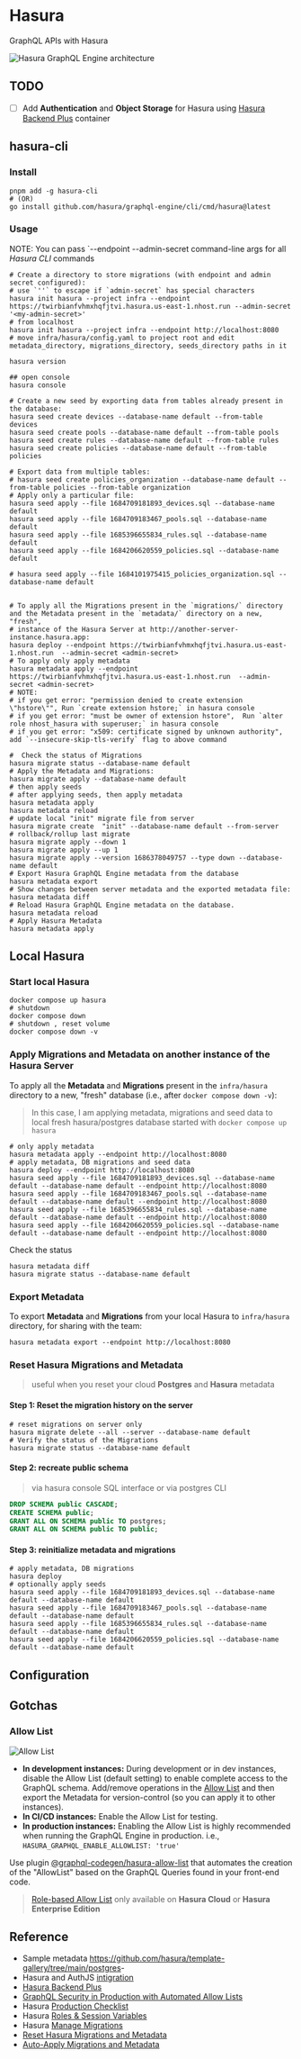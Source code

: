 # Hasura

GraphQL APIs with Hasura

![Hasura GraphQL Engine architecture](https://raw.githubusercontent.com/hasura/graphql-engine/master/assets/hasura-arch.svg)

## TODO

- [ ] Add **Authentication** and **Object Storage** for Hasura using [Hasura Backend Plus](https://nhost.github.io/hasura-backend-plus/) container

## hasura-cli

### Install

```shell
pnpm add -g hasura-cli
# (OR)
go install github.com/hasura/graphql-engine/cli/cmd/hasura@latest
```

### Usage

NOTE: You can pass `--endpoint <hasura-endpoint> --admin-secret <admin-secret> command-line args for all _Hasura CLI_ commands

```shell
# Create a directory to store migrations (with endpoint and admin secret configured):
# use `''` to escape if `admin-secret` has special characters
hasura init hasura --project infra --endpoint https://twirbianfvhmxhqfjtvi.hasura.us-east-1.nhost.run --admin-secret '<my-admin-secret>'
# from localhost
hasura init hasura --project infra --endpoint http://localhost:8080
# move infra/hasura/config.yaml to project root and edit metadata_directory, migrations_directory, seeds_directory paths in it

hasura version

## open console
hasura console

# Create a new seed by exporting data from tables already present in the database:
hasura seed create devices --database-name default --from-table devices
hasura seed create pools --database-name default --from-table pools
hasura seed create rules --database-name default --from-table rules
hasura seed create policies --database-name default --from-table policies

# Export data from multiple tables:
# hasura seed create policies_organization --database-name default --from-table policies --from-table organization
# Apply only a particular file:
hasura seed apply --file 1684709181893_devices.sql --database-name default
hasura seed apply --file 1684709183467_pools.sql --database-name default
hasura seed apply --file 1685396655834_rules.sql --database-name default
hasura seed apply --file 1684206620559_policies.sql --database-name default

# hasura seed apply --file 1684101975415_policies_organization.sql --database-name default


# To apply all the Migrations present in the `migrations/` directory and the Metadata present in the `metadata/` directory on a new, "fresh",
# instance of the Hasura Server at http://another-server-instance.hasura.app:
hasura deploy --endpoint https://twirbianfvhmxhqfjtvi.hasura.us-east-1.nhost.run  --admin-secret <admin-secret>
# To apply only apply metadata
hasura metadata apply --endpoint https://twirbianfvhmxhqfjtvi.hasura.us-east-1.nhost.run  --admin-secret <admin-secret>
# NOTE:
# if you get error: "permission denied to create extension \"hstore\"", Run `create extension hstore;` in hasura console
# if you get error: "must be owner of extension hstore",  Run `alter role nhost_hasura with superuser;` in hasura console
# if you get error: "x509: certificate signed by unknown authority", add `--insecure-skip-tls-verify` flag to above command

#  Check the status of Migrations
hasura migrate status --database-name default
# Apply the Metadata and Migrations:
hasura migrate apply --database-name default
# then apply seeds
# after applying seeds, then apply metadata
hasura metadata apply
hasura metadata reload
# update local "init" migrate file from server
hasura migrate create  "init" --database-name default --from-server
# rollback/rollup last migrate
hasura migrate apply --down 1
hasura migrate apply --up 1
hasura migrate apply --version 1686378049757 --type down --database-name default
# Export Hasura GraphQL Engine metadata from the database
hasura metadata export
# Show changes between server metadata and the exported metadata file:
hasura metadata diff
# Reload Hasura GraphQL Engine metadata on the database.
hasura metadata reload
# Apply Hasura Metadata
hasura metadata apply
```

## Local Hasura

### Start local Hasura

```shell
docker compose up hasura
# shutdown
docker compose down
# shutdown , reset volume
docker compose down -v
```

### Apply Migrations and Metadata on another instance of the Hasura Server

To apply all the **Metadata** and **Migrations** present in the `infra/hasura` directory to a new, "fresh" database (i.e., after `docker compose down -v`):

> In this case, I am applying metadata, migrations and seed data to local fresh hasura/postgres database started with `docker compose up hasura`

```shell
# only apply metadata
hasura metadata apply --endpoint http://localhost:8080
# apply metadata, DB migrations and seed data
hasura deploy --endpoint http://localhost:8080
hasura seed apply --file 1684709181893_devices.sql --database-name default --database-name default --endpoint http://localhost:8080
hasura seed apply --file 1684709183467_pools.sql --database-name default --database-name default --endpoint http://localhost:8080
hasura seed apply --file 1685396655834_rules.sql --database-name default --database-name default --endpoint http://localhost:8080
hasura seed apply --file 1684206620559_policies.sql --database-name default --database-name default --endpoint http://localhost:8080
```

Check the status

```shell
hasura metadata diff
hasura migrate status --database-name default
```

### Export Metadata

To export **Metadata** and **Migrations** from your local Hasura to `infra/hasura` directory, for sharing with the team:

```shell
hasura metadata export --endpoint http://localhost:8080
```

### Reset Hasura Migrations and Metadata

> useful when you reset your cloud **Postgres** and **Hasura** metadata

#### Step 1: Reset the migration history on the server

```shell
# reset migrations on server only
hasura migrate delete --all --server --database-name default
# Verify the status of the Migrations
hasura migrate status --database-name default
```

#### Step 2: recreate public schema

> via hasura console SQL interface or via postgres CLI

```sql
DROP SCHEMA public CASCADE;
CREATE SCHEMA public;
GRANT ALL ON SCHEMA public TO postgres;
GRANT ALL ON SCHEMA public TO public;
```

#### Step 3: reinitialize metadata and migrations

```shell
# apply metadata, DB migrations
hasura deploy
# optionally apply seeds
hasura seed apply --file 1684709181893_devices.sql --database-name default --database-name default
hasura seed apply --file 1684709183467_pools.sql --database-name default --database-name default
hasura seed apply --file 1685396655834_rules.sql --database-name default --database-name default
hasura seed apply --file 1684206620559_policies.sql --database-name default --database-name default
```

## Configuration

## Gotchas

### Allow List

![Allow List](./images/allow-list.png)

- **In development instances:** During development or in dev instances, disable the Allow List (default setting) to enable complete access to the GraphQL schema.
  Add/remove operations in the [Allow List](https://hasura.io/docs/latest/security/allow-list/) and then export the Metadata for version-control (so you can apply it to other instances).
- **In CI/CD instances:** Enable the Allow List for testing.
- **In production instances:** Enabling the Allow List is highly recommended when running the GraphQL Engine in production. i.e., `HASURA_GRAPHQL_ENABLE_ALLOWLIST: 'true'`

Use plugin [@graphql-codegen/hasura-allow-list](https://npmjs.com/package/@graphql-codegen/hasura-allow-list) that automates the creation of the "AllowList" based on the GraphQL Queries found in your front-end code.

> [Role-based Allow List](https://hasura.io/docs/latest/security/allow-list/#role-based-allow-list) only available on **Hasura Cloud** or **Hasura Enterprise Edition**

## Reference

- Sample metadata <https://github.com/hasura/template-gallery/tree/main/postgres>-
- Hasura and AuthJS [intigration](https://hasura.io/learn/graphql/hasura-authentication/integrations/nextjs-auth/)
- [Hasura Backend Plus](https://nhost.github.io/hasura-backend-plus/)
- [GraphQL Security in Production with Automated Allow Lists](https://hasura.io/blog/graphql-security-in-production-with-hasura-automated-allow-lists/)
- Hasura [Production Checklist](https://hasura.io/docs/latest/deployment/production-checklist/)
- Hasura [Roles & Session Variables](https://hasura.io/docs/latest/auth/authorization/roles-variables/)
- Hasura [Manage Migrations](https://hasura.io/docs/latest/migrations-metadata-seeds/manage-migrations/)
- [Reset Hasura Migrations and Metadata](https://hasura.io/docs/latest/migrations-metadata-seeds/resetting-migrations-metadata/)
- [Auto-Apply Migrations and Metadata](https://hasura.io/docs/latest/migrations-metadata-seeds/auto-apply-migrations/)

